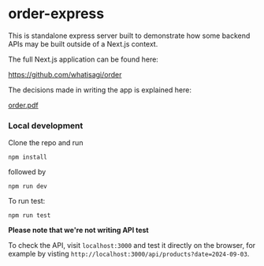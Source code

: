 # order-express

This is standalone express server built to demonstrate how some
backend APIs may be built outside of a Next.js context.

The full Next.js application can be found here:

https://github.com/whatisagi/order

The decisions made in writing the app is explained here:

[order.pdf](https://github.com/user-attachments/files/16881939/order.pdf)


### Local development

Clone the repo and run

```
npm install
```

followed by

```
npm run dev
```

To run test:

```
npm run test
```


**Please note that we're not writing API test**

To check the API, visit `localhost:3000` and test it directly on the browser, for
example by visting `http://localhost:3000/api/products?date=2024-09-03`.
